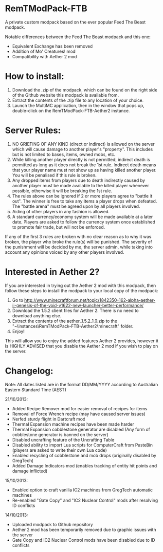RemTModPack-FTB
===============

A private custom modpack based on the ever popular Feed The Beast modpack.

Notable differences between the Feed The Beast modpack and this one:
- Equivalent Exchange has been removed
- Addition of Mo' Creatures! mod
- Compatibility with Aether 2 mod

How to install:
===============

1. Download the .zip of the modpack, which can be found on the right side of the Github website this modpack is available from.
2. Extract the contents of the .zip file to any location of your choice.
3. Launch the MultiMC application, then in the window that pops up, double-click on the RemTModPack-FTB-Aether2 instance.

Server Rules:
=============

1. NO GRIEFING OF ANY KIND (direct or indirect) is allowed on the server which will cause damage to another player's "property". This includes but is not limited to bases, items, owned mobs, etc.
2. While killing another player directly is not permitted, indirect death is permitted as long as it does not break the 1st rule. Indirect death means that your player name must not show up as having killed another player. You will be penalised if this rule is broken.
3. Any dropped items from players due to death indirectly caused by another player must be made available to the killed player whenever possible, otherwise it will be breaking the 1st rule.
4. The rules above can be ignored if 2 or more players agree to "battle it out". The winner is free to take any items a player drops when defeated. The "battle arena" must be agreed upon by all players involved.
5. Aiding of other players in any fashion is allowed.
6. A standard currency/economy system will be made available at a later date. Players are asked to follow the currency system once established to promote fair trade, but will not be enforced.

If any of the first 3 rules are broken with no clear reason as to why it was broken, the player who broke the rule(s) will be punished. The severity of the punishment will be decided by me, the server admin, while taking into account any opinions voiced by any other players involved.

Interested in Aether 2?
=======================

If you are interested in trying out the Aether 2 mod with this modpack, then follow these steps to install the modpack to your local copy of the modpack:

1. Go to http://www.minecraftforum.net/topic/1842350-162-alpha-aether-ii-genesis-of-the-void-v1622-new-launcher-better-performance/
2. Download the 1.5.2 client files for Aether 2. There is no need to download anything else.
3. Extract the contents of the aether_1.5.2_1.0.zip to the "~\instances\RemTModPack-FTB-Aether2\minecraft" folder.
4. Enjoy!

This will allow you to enjoy the added features Aether 2 provides, however it is HIGHLY ADVISED that you disable the Aether 2 mod if you wish to play on the server.

Changelog:
==========

Note: All dates listed are in the format DD/MM/YYYY according to Australian Eastern Standard Time (AEST)

21/10/2013:
- Added Recipe Remover mod for easier removal of recipes for items
- Removal of Force Wrench recipe (may have caused server issues)
- Nerfed sturdy flight in Dartcraft mod
- Thermal Expansion machine recipes have been made harder
- Thermal Expansion cobblestone generator are disabled (Any form of cobblestone generator is banned on the server)
- Disabled uncrafting feature of the Uncrafting Table
- Disabled ability to import Lua scripts for ComputerCraft from PasteBin (players are asked to write their own Lua code)
- Enabled recycling of cobblestone and mob drops (originally disabled by GregTech)
- Added Damage Indicators mod (enables tracking of entity hit points and damage inflicted)

15/10/2013:
- Enabled option to craft vanilla IC2 machines from GregTech automatic machines
- Re-enabled "Gate Copy" and "IC2 Nuclear Control" mods after resolving ID conflicts

14/10/2013:
- Uploaded modpack to Github repository
- Aether 2 mod has been temporarily removed due to graphic issues with the server
- Gate Copy and IC2 Nuclear Control mods have been disabled due to ID conflicts
